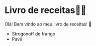 # Livro de receitas:woman_cook:

Olá! Bem vindo ao meu livro de receitas! :wave:

- Strogonoff de frango
- Pavê 
